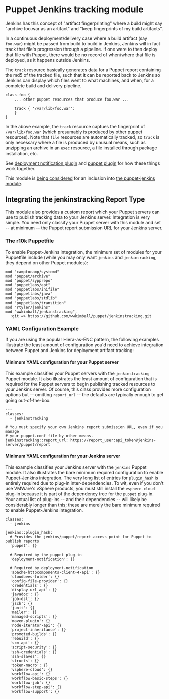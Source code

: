 Puppet Jenkins tracking module
======================

Jenkins has this concept of "artifact fingerprinting" where a build might say "archive foo.war as an artifact" and "keep fingerprints of my build artifacts".

In a continuous deployment/delivery case where a build artifact (say `foo.war`) might be passed from build to build in Jenkins, Jenkins will in fact track that file's progression through a pipeline. If one were to then deploy that file with Puppet, there would be no record of when/where that file is deployed, as it happens outside Jenkins.

The `track` resource basically generates data for a Puppet report containing the md5 of the tracked file, such that it can be reported back to Jenkins so Jenkins can display which files went to what machines, and when, for a complete build and delivery pipeline.

    class foo {
        ... other puppet resources that produce foo.war ...
    
        track { '/var/lib/foo.war':
        }
    }

In the above example, the `track` resource captues the fingerprint of `/var/lib/foo.war` (which presumably is produced by other puppet resources). Note that `file` resources are automatically tracked, so `track` is only necessary where a file is produced by unusual means, such as unzipping an archive in an `exec` resource, a file installed through package installation, etc.

See [deployment notification plugin](https://wiki.jenkins-ci.org/display/JENKINS/Deployment+Notification+Plugin) and [puppet plugin](https://wiki.jenkins-ci.org/display/JENKINS/Puppet+Plugin) for how these things work together.

This module is [being considered](https://github.com/jenkinsci/puppet-jenkins/issues/110) for an inclusion into [the puppet-jenkins module](https://github.com/jenkinsci/puppet-jenkins).

## Integrating the jenkinstracking Report Type

This module also provides a custom report which your Puppet servers can use to publish tracking data to your Jenkins server.  Integration is very simple.  You need only classify your Puppet server with this module and set -- at minimum -- the Puppet report submission URL for your Jenkins server.

### The r10k Puppetfile

To enable Puppet-Jenkins integration, the minimum set of modules for your Puppetfile include (while you may only want `jenkins` and `jenkinsracking`, they depend on other Puppet modules):

```
mod "camptocamp/systemd"
mod "puppet/archive"
mod "puppet/zypprepo"
mod "puppetlabs/apt"
mod "puppetlabs/inifile"
mod "puppetlabs/java"
mod "puppetlabs/stdlib"
mod "puppetlabs/transition"
mod "rtyler/jenkins"
mod "wwkimball/jenkinstracking",
  :git => https://github.com/wwkimball/puppet/jenkinstracking.git
```

### YAML Configuration Example

If you are using the popular Hiera-as-ENC pattern, the following examples illustrate the least amount of configuration you'd need to achieve integration between Puppet and Jenkins for deployment artifact tracking:

#### Minimum YAML configuration for your Puppet server

This example classifies your Puppet servers with the `jenkinstracking` Puppet module.  It also illustrates the least amount of configuration that is required for the Puppet servers to begin publishing tracked resources to your Jenkins server.  Of course, this class provides more configuration options but -- omitting `report_url` -- the defaults are typically enough to get going out-of-the-box.

```
---
classes:
  - jenkinstracking

# You must specify your own Jenkins report submission URL, even if you manage
# your puppet.conf file by other means.
jenkinstracking::report_url: https://report_user:api_token@jenkins-server/puppet/report
```

#### Minimum YAML configuration for your Jenkins server

This example classifies your Jenkins server with the `jenkins` Puppet module.  It also illustrates the bare minimum required configuration to enable Puppet-Jenkins integration.  The very long list of entries for `plugin_hash` is entirely required due to plug-in inter-dependencies.  To wit, even if you don't use VMWare's vSphere products, you must still install the `vsphere-cloud` plug-in because it is part of the dependency tree for the `puppet` plug-in.  Your actual list of plug-ins -- and their dependencies -- will likely be considerably longer than this; these are merely the bare minimum required to enable Puppet-Jenkins integration.

```
classes:
  - jenkins

jenkins::plugin_hash:
  # Provides the jenkins/puppet/report access point for Puppet to publish reports
  'puppet': {}

  # Required by the puppet plug-in
  'deployment-notification': {}

  # Required by deployment-notification
  'apache-httpcomponents-client-4-api': {}
  'cloudbees-folder': {}
  'config-file-provider': {}
  'credentials': {}
  'display-url-api': {}
  'javadoc': {}
  'job-dsl': {}
  'jsch': {}
  'junit': {}
  'mailer': {}
  'managed-scripts': {}
  'maven-plugin': {}
  'node-iterator-api': {}
  'project-inheritance': {}
  'promoted-builds': {}
  'rebuild': {}
  'scm-api': {}
  'script-security': {}
  'ssh-credentials': {}
  'ssh-slaves': {}
  'structs': {}
  'token-macro': {}
  'vsphere-cloud': {}
  'workflow-api': {}
  'workflow-basic-steps': {}
  'workflow-job': {}
  'workflow-step-api': {}
  'workflow-support': {}
```